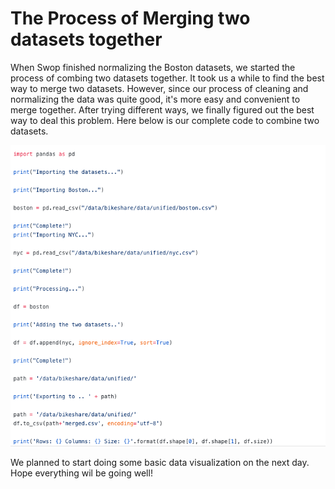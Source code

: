 # The Process of Merging two datasets together

When Swop finished normalizing the Boston datasets, we started the process of combing two datasets together. It took us a while to find the best way to merge two datasets. However, since our process of cleaning and normalizing the data was quite good, it's more easy and convenient to merge together. After trying different ways, we finally figured out the best way to deal this problem. Here below is our complete code to combine two datasets. 

![Merging two datasets](../images/journal_images/merging.png)

We planned to start doing some basic data visualization on the next day. Hope everything wil be going well!